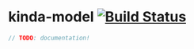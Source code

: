 # kinda-model [![Build Status](https://travis-ci.org/kinda/kinda-model.svg?branch=master)](https://travis-ci.org/kinda/kinda-model)

```js
// TODO: documentation!
```
